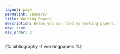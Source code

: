 ```yaml
---
layout: page
permalink: /papers/
title: Working Papers
description: Below you can find my working papers. 
nav: true
nav_order: 3
---
```


<!-- _pages/publications.md -->
<div class="publications">

{% bibliography -f workingpapers %}

</div>